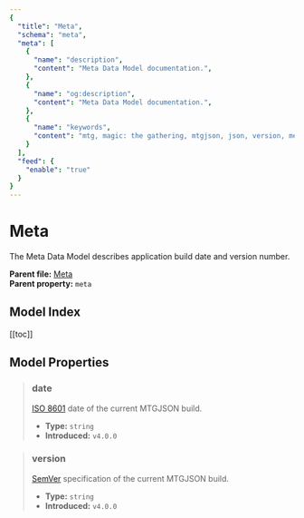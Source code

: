 ```yaml
---
{
  "title": "Meta",
  "schema": "meta",
  "meta": [
    {
      "name": "description",
      "content": "Meta Data Model documentation.",
    },
    {
      "name": "og:description",
      "content": "Meta Data Model documentation.",
    },
    {
      "name": "keywords",
      "content": "mtg, magic: the gathering, mtgjson, json, version, meta",
    }
  ],
  "feed": {
    "enable": "true"
  }
}
---
```


# Meta

The Meta Data Model describes application build date and version number.

**Parent file:** [Meta](/downloads/all-files/#meta)  
**Parent property:** `meta`  

## Model Index

<PropertyToggler/>

[[toc]]

## Model Properties

> ### date  
> [ISO 8601](https://www.iso.org/iso-8601-date-and-time-format.html) date of the current MTGJSON build.  
>
> - **Type:** `string`  
> - **Introduced:** `v4.0.0`

> ### version  
> [SemVer](https://semver.org) specification of the current MTGJSON build.  
>
> - **Type:** `string`  
> - **Introduced:** `v4.0.0`
